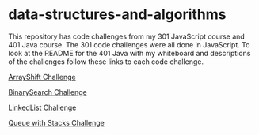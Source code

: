 # data-structures-and-algorithms

This repository has code challenges from my 301 JavaScript course and 401 Java course. The 301 code challenges were all done in JavaScript. To look at the README for the 401 Java with my whiteboard and descriptions of the challenges follow these links to each code challenge. 

[ArrayShift Challenge](https://github.com/c23-repo/data-structures-and-algorithms/blob/master/code401Challenges/assets/README.md/ArrayShift.md)

[BinarySearch Challenge](https://github.com/c23-repo/data-structures-and-algorithms/blob/master/code401Challenges/assets/README.md/BinarySearch.md)

[LinkedList Challenge](https://github.com/c23-repo/data-structures-and-algorithms/blob/master/code401Challenges/assets/README.md/LLInsertions.md)

[Queue with Stacks Challenge](https://github.com/c23-repo/data-structures-and-algorithms/blob/master/code401Challenges/assets/README.md/QueueWithStacks)
